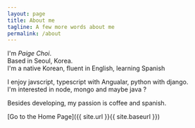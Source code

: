 ```yaml
---
layout: page
title: About me
tagline: A few more words about me
permalink: /about
---
```


I'm <i>Paige Choi</i>.<br />
Based in Seoul, Korea.<br /> 
I'm a native Korean, fluent in English, learning Spanish <br />

I enjoy javscript, typescript with Angualar, python with django.<br /> 
I'm interested in node, mongo and maybe java ?<br /> 

Besides developing, my passion is coffee and spanish.

<!-- 
This is the _Cayman Blog_ Jekyll theme. You can find out more info about customizing this theme, as well as basic usage documentation, and source code at: [cayman-blog](https://github.com/lorepirri/cayman-blog)

You can find the source code for _Jekyll_ at [jekyll](https://github.com/jekyll/jekyll)
 -->
[Go to the Home Page]({{ site.url }}{{ site.baseurl }})
